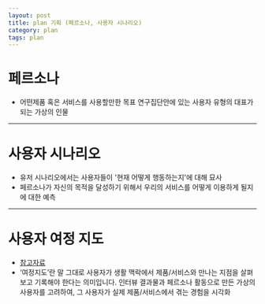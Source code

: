 ```yaml
---
layout: post
title: plan 기획 (페르소나, 사용자 시나리오)
category: plan
tags: plan
---
```


# 페르소나
* 어떤제품 혹은 서비스를 사용할만한 목표 연구집단안에 있는 사용자 유형의 대표가 되는 가상의 인물

---

# 사용자 시나리오
* 유저 시나리오에서는 사용자들이 '현재 어떻게 행동하는지'에 대해 묘사
* 페르소나가 자신의 목적을 달성하기 위해서 우리의 서비스를 어떻게 이용하게 될지에 대한 예측

---

# 사용자 여정 지도
* [참고자료](https://designkit.skcc.com/JourneyMap)
* ‘여정지도’란 말 그대로 사용자가 생활 맥락에서 제품/서비스와 만나는 지점을 살펴보고 기록해야 한다는 의미입니다. 인터뷰 결과물과 페르소나 활동으로 만든 가상의 사용자를 고려하여, 그 사용자가 실제 제품/서비스에서 겪는 경험을 시각화